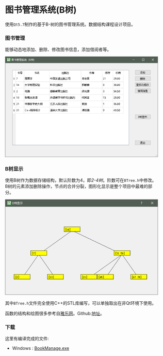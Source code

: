 # 图书管理系统(B树)

使用`Qt5.7`制作的基于B-树的图书管理系统。数据结构课程设计项目。

### 图书管理

能够动态地添加、删除、修改图书信息，添加借阅者等。

![图书管理主界面](https://github.com/Lazyb0x/Archives/raw/master/Release/BookManage/BM.mainwindow.png)

### B树显示

使用B树作为数据存储结构，默认阶数为4，即*2-4树*。阶数可在`BTree.h`中修改。B树的元素添加删除操作，节点的合并分裂，图形化显示是整个项目中最难的部分。

![B树显示界面](https://github.com/Lazyb0x/Archives/raw/master/Release/BookManage/BM.B-Tree.png)

其中`BTree.h`文件完全使用C++的STL库编写，可以单独取出在非Qt环境下使用。

函数的结构和绘图很多参考自[雅乐网](http://www.yalewoo.com)。Github:[地址](https://github.com/yalewoo/cpp-data-structure)。

### 下载

这里有编译完成的文件:
* Windows : [BookManage.exe](https://github.com/Lazyb0x/Archives/raw/master/Release/BookManage/BookManage.exe)


